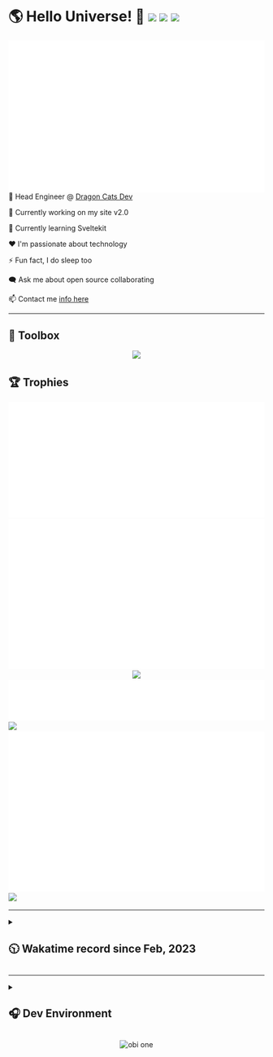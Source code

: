 <h1>🌎 Hello Universe! 👋
<img src='https://wakatime.com/badge/user/a61fe4dd-5464-48ee-825a-134d74f90884.svg?style=flat-square'>
<img src='https://api.visitorbadge.io/api/visitors?path=https%3A%2F%2Fgithub.com%2Fdaemon-node-byte&countColor=&style=flat-square' height='22'>
<img src='https://img.shields.io/github/followers/daemon-node-byte?label=Followers&style=flat-square' height='22'>
</h1>

<img align='right' src='./assets/metrics.base.svg'>

<!-- 💼 Software Developer II @ [One Origin](https://oneorigin.us/) -->

<!-- 💼 Engineer Consultant @ [Banyan Labs](https://banyanlabs.io/) -->

💼 Head Engineer @ [Dragon Cats Dev](https://DragonCats.dev/)

🔭 Currently working on my site v2.0

🌱 Currently learning Sveltekit

❤️ I'm passionate about technology

⚡ Fun fact, I do sleep too

🗨️ Ask me about open source collaborating

📫 Contact me [info here](https://www.joshmclain.com/#contact)

---

## 🧰 Toolbox

<p align="center">
  <a href="https://skillicons.dev">
    <img src="https://skillicons.dev/icons?i=md,html,css,js,regex,sass,tailwind,ts,react,styledcomponents,redux,next,gatsby,remix,vue,nuxt,svelte,nodejs,express,mongodb,postgres,jest,webpack,vite,rollup,docker,nginx,aws,heroku,vercel,netlify,jenkins,linux,mint,ubuntu,redhat,kali,apple,bash,powershell,vim,git,githubactions,github,gitlab,vscode,idea,maven,gradle,java,spring,python&theme=dark" />
  </a>
</p>

## 🏆 Trophies

<div align='center'>
<img src='./assets/metrics.plugin.achievements.compact.svg'>
<img src='./assets/metrics.plugin.habits.charts.svg'>
<img src='https://github-profile-trophy.vercel.app/?username=daemon-node-byte&theme=darkhub&no-frame=true&margin-w=10'>
</div>

<div align=''>
<img src='./assets/metrics.plugin.habits.facts.svg'>
<img src='https://streak-stats.demolab.com?user=daemon-node-byte&theme=dark' width='340'>
<div>
</div>

<img src='./assets/metrics.plugin.wakatime.svg'>
<img src='./assets/octocat.png' width='340'>
<!-- <img src='./assets/metrics.plugin.code.svg'> -->
</div>

---

<details>
<summary>

## 🕥 Wakatime record since Feb, 2023

</summary>

<!--START_SECTION:waka-->
![Code Time](http://img.shields.io/badge/Code%20Time-2%2C459%20hrs%2047%20mins-blue)

![Profile Views](http://img.shields.io/badge/Profile%20Views-0-blue)

**🐱 My GitHub Data** 

> 📦 952.9 kB Used in GitHub's Storage 
 > 
> 💼 Opted to Hire
 > 
> 📜 16 Public Repositories 
 > 
> 🔑 64 Private Repositories 
 > 
**I'm a Night 🦉** 

```text
🌞 Morning                88 commits          ███░░░░░░░░░░░░░░░░░░░░░░   13.71 % 
🌆 Daytime                99 commits          ████░░░░░░░░░░░░░░░░░░░░░   15.42 % 
🌃 Evening                287 commits         ███████████░░░░░░░░░░░░░░   44.70 % 
🌙 Night                  168 commits         ███████░░░░░░░░░░░░░░░░░░   26.17 % 
```
📅 **I'm Most Productive on Monday** 

```text
Monday                   131 commits         █████░░░░░░░░░░░░░░░░░░░░   20.40 % 
Tuesday                  73 commits          ███░░░░░░░░░░░░░░░░░░░░░░   11.37 % 
Wednesday                62 commits          ██░░░░░░░░░░░░░░░░░░░░░░░   09.66 % 
Thursday                 61 commits          ██░░░░░░░░░░░░░░░░░░░░░░░   09.50 % 
Friday                   70 commits          ███░░░░░░░░░░░░░░░░░░░░░░   10.90 % 
Saturday                 127 commits         █████░░░░░░░░░░░░░░░░░░░░   19.78 % 
Sunday                   118 commits         █████░░░░░░░░░░░░░░░░░░░░   18.38 % 
```


📊 **This Week I Spent My Time On** 

```text
🕑︎ Time Zone: America/Phoenix

💬 Programming Languages: 
No Activity Tracked This Week

🔥 Editors: 
No Activity Tracked This Week

💻 Operating System: 
No Activity Tracked This Week
```

**I Mostly Code in TypeScript** 

```text
TypeScript               28 repos            ██████████░░░░░░░░░░░░░░░   38.36 % 
Vue                      7 repos             ██░░░░░░░░░░░░░░░░░░░░░░░   09.59 % 
Svelte                   3 repos             █░░░░░░░░░░░░░░░░░░░░░░░░   04.11 % 
Java                     2 repos             █░░░░░░░░░░░░░░░░░░░░░░░░   02.74 % 
Python                   2 repos             █░░░░░░░░░░░░░░░░░░░░░░░░   02.74 % 
```




 Last Updated on 23/03/2025 18:43:25 UTC
<!--END_SECTION:waka-->

</details>

---

<details>
<summary>

## 🎧 Dev Environment

</summary>

> ### _I'm not a player 🐱 I just code a lot..._

<div align='center'>
<img src='https://spotify-github-profile.vercel.app/api/view?uid=31knnovcfatt7mqmu6yaa5htulxi&cover_image=true&theme=default&show_offline=false&background_color=121212' width='420'>
<img src='https://spotify-recently-played-readme.vercel.app/api?user=31knnovcfatt7mqmu6yaa5htulxi&width=400&count=10'>
</div>
</details>

<!-- ## Memes

who doesn't love memes? -->

<div align='center'>

![obi one](./assets/unfilimar_obi.jpg)

</div>

<!-- <div align='center'>
<img src='https://www.data-card-for-spotify.com/api/card?user_id=31knnovcfatt7mqmu6yaa5htulxi&hide_playing=1&hide_recents=1&limit=10&custom_title=daemon-node-byte%20Spotify%20Data'>
</div> -->
